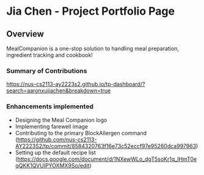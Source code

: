 # Jia Chen - Project Portfolio Page

## Overview
MealCompanion is a one-stop solution to handling meal preparation, ingredient tracking and cookbook!

### Summary of Contributions
https://nus-cs2113-ay2223s2.github.io/tp-dashboard/?search=aaronxujiachen&breakdown=true

### Enhancements implemented
- Designing the Meal Companion logo
- Implementing farewell image
- Contributing to the primary BlockAllergen command (https://github.com/nus-cs2113-AY2223S2/tp/commit/8584320763f16e73c52eccf97e95260dca997963)
- Setting up the default recipe list (https://docs.google.com/document/d/1NXewWLo_dgT5soKr1q_lHmT0eqQKK1QVUIPYOXMX9So/edit)
